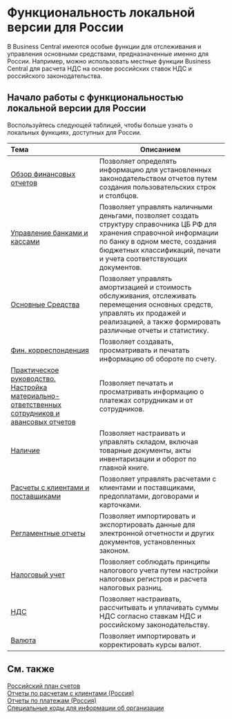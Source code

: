 # Функциональность локальной версии для России										 

В Business Central имеются особые функции для отслеживания и управления основными средствами, предназначенные именно для России. Например, можно использовать местные функции Business Central для расчета НДС на основе российских ставок НДС и российского законодательства.

 

## Начало работы с функциональностью локальной версии для России

 

Воспользуйтесь следующей таблицей, чтобы больше узнать о локальных функциях, доступных для России.

 

| Тема                                                         | Описанием                                                    |
| :----------------------------------------------------------- | ------------------------------------------------------------ |
| [Обзор финансовых отчетов](account-schedules-overview.md)                                 | Позволяет определять информацию для установленных законодательством отчетов путем создания пользовательских строк и столбцов. |
| [Управление банками и кассами](bank-and-cash-management.md)                             | Позволяет управлять наличными деньгами, позволяет создать структуру справочника ЦБ РФ для хранения справочной информации по банку в одном месте, создания бюджетных классификаций, печати и учета соответствующих документов. |
| [Основные Средства](fixed-assets.md)                                        | Позволяет управлять амортизацией и стоимость обслуживания, отслеживать перемещения основных средств, управлять их продажей и реализацией, а также формировать различные отчеты и статистику. |
| [Фин. корреспонденция](general-ledger-correspondence.md)                                     | Позволяет создавать, просматривать и печатать информацию об обороте по счету. |
| [Практическое руководство. Настройка материально-ответственных сотрудников и авансовых отчетов](how-to-set-up-responsible-employees-and-advance-statements.md) | Позволяет печатать и просматривать информацию о платежах сотрудникам и от сотрудников. |
| [Наличие](inventory.md)                                                  | Позволяет настраивать и управлять складом, включая товарные документы, акты инвентаризации и оборот по главной книге. |
| [Расчеты с клиентами и поставщиками](payables-and-receivables.md)                       | Позволяет управлять расчетами с клиентами и поставщиками, предоплатами, договорами и карточками. |
| [Регламентные отчеты](statutory-reports.md)                                      | Позволяет импортировать и экспортировать данные для электронной отчетности и других документов, установленных законом. |
| [Налоговый учет](tax-accounting.md)                                           | Позволяет соблюдать принципы налогового учета путем настройки налоговых регистров и расчета налоговых разниц. |
| [НДС](vat)                                                      | Позволяет настраивать, рассчитывать и уплачивать суммы НДС согласно ставкам НДС и российскому законодательству. |
| [Валюта](Currency-information-Import-currency-rates.md)        |Позволяет импортировать и корректировать курсы валют.|

 

## См. также

[Российский план счетов](russian-chart-of-accounts.md)  
[Отчеты по расчетам с клиентами (Россия)](russian-receivables-reports.md)  
[Отчеты по платежам (Россия)](russian-payables-reports.md)  
[Специальные коды для информации об организации](Special-codes-for-Company-information-Customers-Vendors.md)
